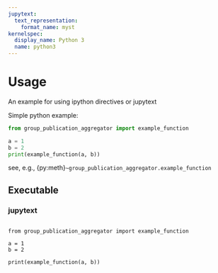 ```yaml
---
jupytext:
  text_representation:
    format_name: myst
kernelspec:
  display_name: Python 3
  name: python3
---
```


# Usage

An example for using ipython directives or jupytext

Simple python example:

```python
from group_publication_aggregator import example_function

a = 1
b = 2
print(example_function(a, b))
```

<!-- prettier-ignore-start -->
see, e.g., {py:meth}`~group_publication_aggregator.example_function`
<!-- prettier-ignore-end -->

## Executable

### jupytext

```{code-cell} ipython3

from group_publication_aggregator import example_function

a = 1
b = 2
```

```{code-cell} ipython3
print(example_function(a, b))
```

<!-- ### ipython directive -->

<!-- ipython example... -->

<!-- ```{eval-rst} -->
<!-- .. ipython:: python -->

<!--     from group_publication_aggregator import example_function -->

<!--     a = 1 -->
<!--     b = 2 -->
<!--     print(example_function(a, b)) -->
<!-- ``` -->
